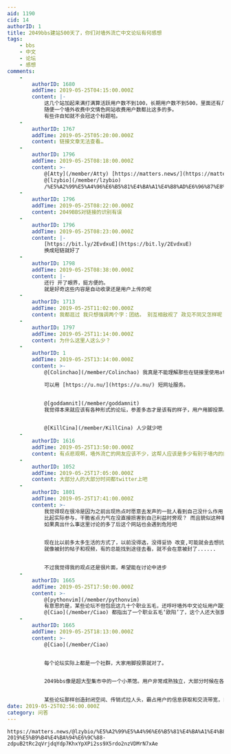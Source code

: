 ```yaml
---
aid: 1190
cid: 14
authorID: 1
title: 2049bbs建站500天了，你们对墙外流亡中文论坛有何感想
tags:
    - bbs
    - 中文
    - 论坛
    - 感想
comments:
    -
        authorID: 1680
        addTime: 2019-05-25T04:15:00.000Z
        content: |-
            这几个站加起来满打满算活跃用户数不到100，长期用户数不到500，里面还有几十个职业五毛的群体，  
            随便一个墙外收费中文情色网站收费用户数都比这多的多。  
            有些许自知就不会冠这个标题啦。
    -
        authorID: 1767
        addTime: 2019-05-25T05:20:00.000Z
        content: 链接文章无法查看…
    -
        authorID: 1796
        addTime: 2019-05-25T08:18:00.000Z
        content: >-
            @[Atty](/member/Atty) [https://matters.news/](https://matters.news/)
            @[lzybio](/member/lzybio)
            /%E5%A2%99%E5%A4%96%E6%B5%81%E4%BA%A1%E4%B8%AD%E6%96%87%E8%AE%BA%E5%9D%9B%E7%8E%B0%E5%86%B5-2019%E5%B9%B4%E4%BA%94%E6%9C%88-zdpuB2tRc2qVrjdqYdp7KhxYpXPi2ss9X5rdo2nzVDMrN7xAe
    -
        authorID: 1796
        addTime: 2019-05-25T08:22:00.000Z
        content: 2049BBS对链接的识别有误
    -
        authorID: 1796
        addTime: 2019-05-25T08:23:00.000Z
        content: |-
            [https://bit.ly/2EvdxuE](https://bit.ly/2EvdxuE)  
            换成短链就好了
    -
        authorID: 1798
        addTime: 2019-05-25T08:38:00.000Z
        content: |-
            还行 开了眼界，挺方便的。  
            就是好奇这些内容是自动收录还是用户上传的呢
    -
        authorID: 1713
        addTime: 2019-05-25T11:02:00.000Z
        content: 我都逛过 我只想强调两个字：团结。 别互相敌视了 政见不同又怎样呢 不要被人挑拨离间了。
    -
        authorID: 1797
        addTime: 2019-05-25T11:14:00.000Z
        content: 为什么这里人这么少？
    -
        authorID: 1
        addTime: 2019-05-25T13:14:00.000Z
        content: >-
            @[Colinchao](/member/Colinchao) 我真是不能理解那些在链接里使用at字符的，没有这个字符一点不影响。  

            可以用 [https://u.nu/](https://u.nu/) 短网址服务。


            @[goddamnit](/member/goddamnit)
            我觉得本来就应该有各种形式的论坛，参差多态才是该有的样子，用户用脚投票。对于你所说的敌视，我所关注的几个论坛，管理员级别都没有敌视心态，只是个别用户喜欢褒贬。


            @[KillCina](/member/KillCina) 人少就少吧
    -
        authorID: 1616
        addTime: 2019-05-25T13:50:00.000Z
        content: 有点悲观啊，墙外流亡的网友应该不少，这帮人应该是多少有别于墙内的网民的，然而这么一堆人都无法组织到一起
    -
        authorID: 1052
        addTime: 2019-05-25T17:05:00.000Z
        content: 大部分人的大部分时间都twitter上吧
    -
        authorID: 1801
        addTime: 2019-05-25T17:41:00.000Z
        content: >-
            我觉得现在很冷是因为之前出现热点时愿意去发声的一批人看到自己没什么作用，就变得‘冷‘ ’静’？
            比起实际参与，干脆省点力气在没直接损害到自己利益时旁观？ 而且貌似这种事出现的次数变多后就不再像以前一样重视了......
            如果真出什么事这里讨论的多了后这个网站也会遇到危险吧


            现在比以前多太多生活的方式了，以前没得选，没得妥协 改变,可能就会去想抗争 现在总想着这个方法不行还有另一种途径去实现
            就像被封的帖子和视频，有的总能找到途径去看，就不会在意被封了......


            不过我觉得我的观点还是很片面，希望能在讨论中进步
    -
        authorID: 1665
        addTime: 2019-05-25T17:50:00.000Z
        content: >-
            @[pythonvim](/member/pythonvim)
            有意思的是，某些论坛不但包庇这几十个职业五毛，还呼吁墙外中文论坛用户跟这几十个职业五毛团结，对这种逻辑真是无fuck说。这就好像中共这边打压许章润，另一边呼吁大家都是中国人所以你们这些支持许章润的学者及民众要跟中共保持团结。职业网评员的存在和活动就是针对普通公民的战争行为，
            @[Ciao](/member/Ciao) 都指出了一个职业五毛‘欧阳’了，这个人还大张旗鼓的继续活跃发言活动。
    -
        authorID: 1665
        addTime: 2019-05-25T18:13:00.000Z
        content: >-
            @[Ciao](/member/Ciao)


            每个论坛实际上都是一个社群，大家用脚投票就对了。


            2049bbs像是超大型集市中的一个小茶馆。用户非常成熟独立，大部分时候在各自领域活动，偶尔来分享一下新发现和有趣的资源，但对2049bbs并无平台依赖。2049bbs则扮演一个精华资源的集散地，帮助这个小茶馆的过客拓展在整个互联网大集市中的视野，让用户更独立更成熟。这样一种完全开放、个人主义的建站思想我个人是非常推崇的。


            某些论坛那样创造封闭空间、传销式拉人头，霸占用户的信息获取和交流带宽，目的是让用户对平台产生依赖，最终让用户群变成观点类似的封闭社区。这种遵循集体主义思维创立的论坛，我本身就无比反感，至于其在封闭体系下放纵职业五毛对公民发动战争的行为，更是让人感到生理不适了。
date: 2019-05-25T02:56:00.000Z
category: 问答
---
```


    https://matters.news/@lzybio/%E5%A2%99%E5%A4%96%E6%B5%81%E4%BA%A1%E4%B8%AD%E6%96%87%E8%AE%BA%E5%9D%9B%E7%8E%B0%E5%86%B5-2019%E5%B9%B4%E4%BA%94%E6%9C%88-zdpuB2tRc2qVrjdqYdp7KhxYpXPi2ss9X5rdo2nzVDMrN7xAe
